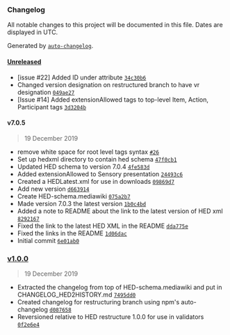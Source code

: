 ### Changelog

All notable changes to this project will be documented in this file. Dates are displayed in UTC.

Generated by [`auto-changelog`](https://github.com/CookPete/auto-changelog).

#### [Unreleased](https://github.com/VisLab/hed-specification-working/compare/v1.0.0...HEAD)

- [issue #22] Added ID under attribute [`34c30b6`](https://github.com/VisLab/hed-specification-working/commit/34c30b609a6533f7190a85b6fbfced721685c887)
- Changed version designation on restructured branch to have vr designation [`049ae27`](https://github.com/VisLab/hed-specification-working/commit/049ae272337158e3307ee63061d0197d50269a21)
- [Issue #14] Added extensionAllowed tags to top-level Item, Action, Participant tags [`3d3204b`](https://github.com/VisLab/hed-specification-working/commit/3d3204bc0cfd5ae99ccaa3e29cef6a7cc7dce212)

#### v7.0.5

> 19 December 2019

- remove white space for root level tags syntax [`#26`](https://github.com/VisLab/hed-specification-working/pull/26)
- Set up hedxml directory to contain hed schema [`47f0cb1`](https://github.com/VisLab/hed-specification-working/commit/47f0cb1b318414554e0b3648881d7bdcb17590b8)
- Updated HED schema to version 7.0.4 [`4fe583d`](https://github.com/VisLab/hed-specification-working/commit/4fe583d52f98d99fda3c534d23204dc06a71dc87)
- Added extensionAllowed to Sensory presentation [`24493c6`](https://github.com/VisLab/hed-specification-working/commit/24493c6b810b703a21f93f3de288f914d980996e)
- Created a HEDLatest.xml for use in downloads [`09869d7`](https://github.com/VisLab/hed-specification-working/commit/09869d7bb428a5a6c42730b8b9704ae8bd5c1d37)
- Add new version [`d663914`](https://github.com/VisLab/hed-specification-working/commit/d6639141fdf36b7f950404009dfba46b73e1da99)
- Create HED-schema.mediawiki [`075a2b7`](https://github.com/VisLab/hed-specification-working/commit/075a2b702229eaec5f3bf91ae2c3eeb84a8a9cbe)
- Made version 7.0.3 the latest version [`1b0c4bd`](https://github.com/VisLab/hed-specification-working/commit/1b0c4bd5b0308aff57459b657bd5cce1557fd95a)
- Added a note to README about the link to the latest version of HED xml [`8292167`](https://github.com/VisLab/hed-specification-working/commit/8292167a5756f2259e78f515118e797dba2d8455)
- Fixed the link to the latest HED XML in the README [`dda775e`](https://github.com/VisLab/hed-specification-working/commit/dda775ec680bd1bad3e3db0ee8fd468d8f966c62)
- Fixed the links in the README [`1d06dac`](https://github.com/VisLab/hed-specification-working/commit/1d06dace80276094a49819edad5b95e33d45b741)
- Initial commit [`6e01ab0`](https://github.com/VisLab/hed-specification-working/commit/6e01ab08346497c1b8810cfb07ae9cff388f2b84)

### [v1.0.0](https://github.com/VisLab/hed-specification-working/compare/v7.0.5...v1.0.0)

> 19 December 2019

- Extracted the changelog from top of HED-schema.mediawiki and put in CHANGELOG_HED2HISTORY.md [`7495dd0`](https://github.com/VisLab/hed-specification-working/commit/7495dd0b032d88152dd2134c70606650f389fcd1)
- Created changelog for restructuring branch using npm's auto-changelog [`d087658`](https://github.com/VisLab/hed-specification-working/commit/d087658ba1d95b1f2e483e99239a24a6d9ac958a)
- Reversioned relative to HED restructure 1.0.0 for use in validators [`0f2e6e4`](https://github.com/VisLab/hed-specification-working/commit/0f2e6e47e990d7c73aa9c612a65714c20ed11a7c)
